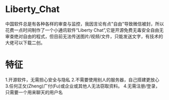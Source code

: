 # Liberty_Chat
中国软件总是有各种各样的审查与监控，我因言论有点"自由"导致微信被封，所以花费一点时间制作了一个小通讯软件“Liberty Chat”,它是开源免费无毒安全自由无审查绝对自由的程式，但目前无法传送图片/视频/文件，只能发送文字，有技术的大佬可以下载二创。
# 特征
1.开源软件，无需担心安全与隐私
2.不需要使用别人的服务器，自己搭建更放心
3.任何正攵(Zheng)广付(Fu)或企业或其他人无法窃取资料。
4.无需注册/登录，只需要一个用来聊天的用户名
